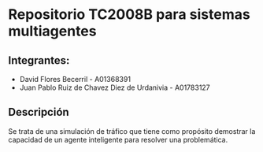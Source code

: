 # Repositorio TC2008B para sistemas multiagentes 

## Integrantes:
+ David Flores Becerril - A01368391
+ Juan Pablo Ruiz de Chavez Diez de Urdanivia - A01783127

## Descripción
Se trata de una simulación de tráfico que tiene como propósito demostrar la capacidad de un agente inteligente para resolver una problemática. 
